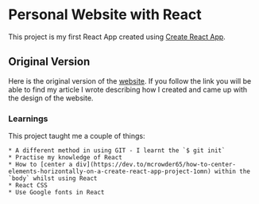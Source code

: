 # Personal Website with React

This project is my first React App created using [Create React App](https://github.com/facebook/create-react-app).

## Original Version

Here is the original version of the [website](https://github.com/JoshHaokip/joshhaokip.github.io). If you follow the link you will be able to find my article I wrote describing how I created and came up with the design of the website.

### Learnings

This project taught me a couple of things:

    * A different method in using GIT - I learnt the `$ git init`
    * Practise my knowledge of React
    * How to [center a div](https://dev.to/mcrowder65/how-to-center-elements-horizontally-on-a-create-react-app-project-1omn) within the `body` whilst using React
    * React CSS
    * Use Google fonts in React
